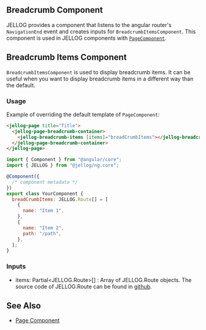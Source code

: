 ## Breadcrumb Component

JELLOG provides a component that listens to the angular router's `NavigationEnd`
event and creates inputs for `BreadcrumbItemsComponent`. This component is used in
JELLOG components with [`PageComponent`](./Page-Component.md).

## Breadcrumb Items Component

`BreadcrumbItemsComponent` is used to display breadcrumb items. It can be useful
when you want to display breadcrumb items in a different way than the default.

### Usage

Example of overriding the default template of `PageComponent`:

```html
<jellog-page title="Title">
  <jellog-page-breadcrumb-container>
    <jellog-breadcrumb-items [items]="breadCrumbItems"></jellog-breadcrumb-items>
  </jellog-page-breadcrumb-container>
</jellog-page>
```

```js
import { Component } from "@angular/core";
import { JELLOG } from "@jellog/ng.core";

@Component({
  /* component metadata */
})
export class YourComponent {
  breadCrumbItems: JELLOG.Route[] = [
    {
      name: "Item 1",
    },
    {
      name: "Item 2",
      path: "/path",
    },
  ];
}
```

### Inputs

- items: Partial<JELLOG.Route>[] : Array of JELLOG.Route objects. The source code of JELLOG.Route can be found in [github](https://github.com/jellogframework/jellog/blob/dev/npm/ng-packs/packages/core/src/lib/models/common.ts#L69).

## See Also

- [Page Component](./Page-Component.md)
